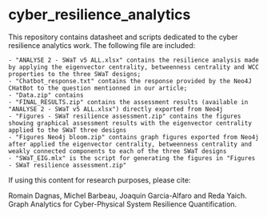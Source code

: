 # cyber_resilience_analytics

This repository contains datasheet and scripts dedicated to the cyber resilience analytics work.
The following file are included:

    - "ANALYSE 2 - SWaT v5 ALL.xlsx" contains the resilience analysis made by applying the eigenvector centrality, betweenness centrality and WCC properties to the three SWaT designs;
    - "Chatbot_response.txt" contains the response provided by the Neo4J CHatBot to the question mentionned in our article;
    - "Data.zip" contains 
    - "FINAL_RESULTS.zip" contains the assessment results (available in "ANALYSE 2 - SWaT v5 ALL.xlsx") directly exported from Neo4j 
    - "Figures - SWaT resilience assessment.zip" contains the figures showing graphical assessment results with the eigenvector centrality applied to the SWaT three designs
    - "Figures Neo4j bloom.zip" contains graph figures exported from Neo4j after applied the eigenvector centrality, betweenness centrality and weakly connected components to each of the three SWaT designs
    - "SWaT_EIG.mlx" is the script for generating the figures in "Figures - SWaT resilience assessment.zip"

If using this content for research purposes, please cite:

Romain Dagnas, Michel Barbeau, Joaquin Garcia-Alfaro and Reda Yaich. Graph Analytics for Cyber-Physical System Resilience Quantification.
